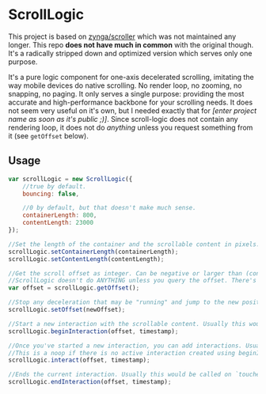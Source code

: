 ScrollLogic
===========

This project is based on [zynga/scroller](https://github.com/zynga/scroller) which was not maintained any longer. This repo **does not have much in common** with the original though. It's a radically stripped down and optimized version which serves only one purpose.

It's a pure logic component for one-axis decelerated scrolling, imitating the way mobile devices do native scrolling. No render loop, no zooming, no snapping, no paging. It only serves a single purpose: providing the most accurate and high-performance backbone for your scrolling needs. It does not seem very useful on it's own, but I needed exactly that for _[enter project name as soon as it's public ;)]_. Since scroll-logic does not contain any rendering loop, it does not do _anything_ unless you request something from it (see `getOffset` below).


Usage
-----

```js
var scrollLogic = new ScrollLogic({
	//true by default.
	bouncing: false,

	//0 by default, but that doesn't make much sense.
	containerLength: 800,
	contentLength: 23000
});

//Set the length of the container and the scrollable content in pixels. ScrollLogic doesn't care if you do vertical or horizontal scrolling.
scrollLogic.setContainerLength(containerLength);
scrollLogic.setContentLength(contentLength);

//Get the scroll offset as integer. Can be negative or larger than (contentLength - containerLength) if bouncing is enabled.
//ScrollLogic doesn't do ANYTHING unless you query the offset. There's no animation loop or any computation going on.
var offset = scrollLogic.getOffset();

//Stop any deceleration that may be "running" and jump to the new position. The next `getOffset` call will return this position.
scrollLogic.setOffset(newOffset);

//Start a new interaction with the scrollable content. Usually this would be called on `touchstart`.
scrollLogic.beginInteraction(offset, timestamp);

//Once you've started a new interaction, you can add interactions. Usually this would be called on `touchmove`.
//This is a noop if there is no active interaction created using beginInteraction.
scrollLogic.interact(offset, timestamp);

//Ends the current interaction. Usually this would be called on `touchend` or `touchcancel`.
scrollLogic.endInteraction(offset, timestamp);
```